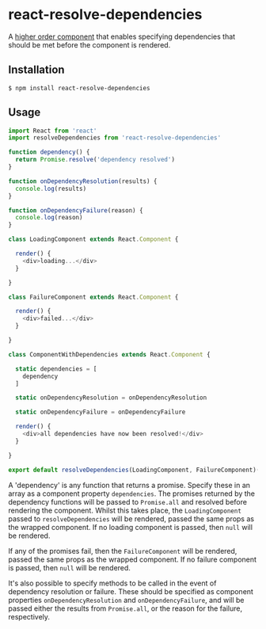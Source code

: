 # react-resolve-dependencies

A [higher order component](https://medium.com/@franleplant/react-higher-order-components-in-depth-cf9032ee6c3e#.4osqw2gnf) that enables specifying dependencies that should be met before the component is rendered.

## Installation

    $ npm install react-resolve-dependencies

## Usage

```javascript
import React from 'react'
import resolveDependencies from 'react-resolve-dependencies'

function dependency() {
  return Promise.resolve('dependency resolved')
}

function onDependencyResolution(results) {
  console.log(results)
}

function onDependencyFailure(reason) {
  console.log(reason)
}

class LoadingComponent extends React.Component {

  render() {
    <div>loading...</div>
  }

}

class FailureComponent extends React.Component {

  render() {
    <div>failed...</div>
  }

}

class ComponentWithDependencies extends React.Component {

  static dependencies = [
    dependency
  ]

  static onDependencyResolution = onDependencyResolution

  static onDependencyFailure = onDependencyFailure

  render() {
    <div>all dependencies have now been resolved!</div>
  }

}

export default resolveDependencies(LoadingComponent, FailureComponent)(ComponentWithDependencies)

```

A 'dependency' is any function that returns a promise. Specify these in an array as a component property `dependencies`. The promises returned by the dependency functions will be passed to `Promise.all` and resolved before rendering the component. Whilst this takes place, the `LoadingComponent` passed to `resolveDependencies` will be rendered, passed the same props as the wrapped component. If no loading component is passed, then `null` will be rendered.

If any of the promises fail, then the `FailureComponent` will be rendered, passed the same props as the wrapped component. If no failure component is passed, then `null` will be rendered.

It's also possible to specify methods to be called in the event of dependency resolution or failure. These should be specified as component properties `onDependencyResolution` and `onDependencyFailure`, and will be passed either the results from `Promise.all`, or the reason for the failure, respectively.

